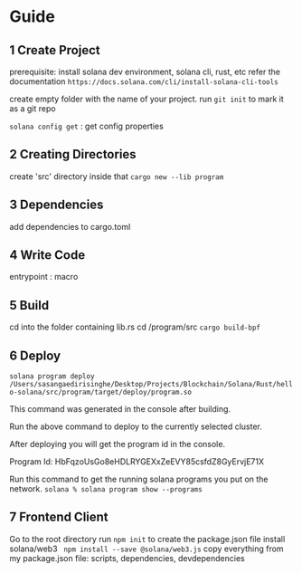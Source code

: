 # Guide

## 1 Create Project

prerequisite: install solana dev environment, solana cli, rust, etc
refer the documentation `https://docs.solana.com/cli/install-solana-cli-tools`

create empty folder with the name of your project.
run `git init` to mark it as a git repo

`solana config get` : get config properties

## 2 Creating Directories
create 'src' directory
inside that `cargo new --lib program`

## 3 Dependencies
add dependencies to cargo.toml

## 4 Write Code
entrypoint : macro

## 5 Build
cd into the folder containing lib.rs cd /program/src
`cargo build-bpf`

## 6 Deploy

`solana program deploy /Users/sasangaedirisinghe/Desktop/Projects/Blockchain/Solana/Rust/hello-solana/src/program/target/deploy/program.so`

This command was generated in the console after building.

Run the above command to deploy to the currently selected cluster.

After deploying you will get the program id in the console.

Program Id: HbFqzoUsGo8eHDLRYGEXxZeEVY85csfdZ8GyErvjE71X

Run this command to get the running solana programs you put on the network.
`solana % solana program show --programs`

## 7 Frontend Client

Go to the root directory
run `npm init` to create the package.json file
install solana/web3 ` npm install --save @solana/web3.js`
copy everything from my package.json file: scripts, dependencies, devdependencies




